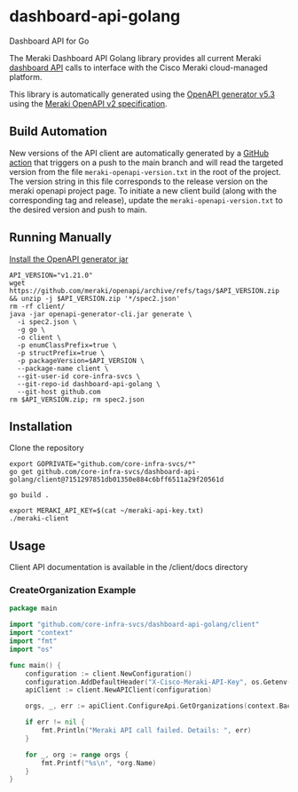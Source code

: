 # dashboard-api-golang
Dashboard API for Go

The Meraki Dashboard API Golang library provides all current Meraki [dashboard API](https://developer.cisco.com/meraki/api-v1/) calls to interface with the Cisco Meraki cloud-managed platform.

This library is automatically generated using the [OpenAPI generator v5.3](https://github.com/OpenAPITools/openapi-generator) using the [Meraki OpenAPI v2 specification](https://github.com/meraki/openapi/).

## Build Automation

New versions of the API client are automatically generated by a [GitHub action](.github/workflows/main.yml) that triggers on a push to the main branch and will read the targeted version from the file `meraki-openapi-version.txt` in the root of the project. The version string in this file corresponds to the release version on the meraki openapi project page. To initiate a new client build (along with the corresponding tag and release), update the `meraki-openapi-version.txt` to the desired version and push to main.

## Running Manually

[Install the OpenAPI generator jar](https://github.com/OpenAPITools/openapi-generator#1---installation)

```shell
API_VERSION="v1.21.0"
wget https://github.com/meraki/openapi/archive/refs/tags/$API_VERSION.zip && unzip -j $API_VERSION.zip '*/spec2.json'
rm -rf client/
java -jar openapi-generator-cli.jar generate \
  -i spec2.json \
  -g go \
  -o client \
  -p enumClassPrefix=true \
  -p structPrefix=true \
  -p packageVersion=$API_VERSION \
  --package-name client \
  --git-user-id core-infra-svcs \
  --git-repo-id dashboard-api-golang \
  --git-host github.com
rm $API_VERSION.zip; rm spec2.json
```

## Installation

Clone the repository

```shell
export GOPRIVATE="github.com/core-infra-svcs/*"
go get github.com/core-infra-svcs/dashboard-api-golang/client@7151297851db01350e884c6bff6511a29f20561d

go build .

export MERAKI_API_KEY=$(cat ~/meraki-api-key.txt)
./meraki-client
```

## Usage

Client API documentation is available in the /client/docs directory

### CreateOrganization Example

```go
package main

import "github.com/core-infra-svcs/dashboard-api-golang/client"
import "context"
import "fmt"
import "os"

func main() {
	configuration := client.NewConfiguration()
	configuration.AddDefaultHeader("X-Cisco-Meraki-API-Key", os.Getenv("MERAKI_API_KEY"))
	apiClient := client.NewAPIClient(configuration)

	orgs, _, err := apiClient.ConfigureApi.GetOrganizations(context.Background()).Execute()

	if err != nil {
		fmt.Println("Meraki API call failed. Details: ", err)
	}

	for _, org := range orgs {
		fmt.Printf("%s\n", *org.Name)
	}
}
```
 